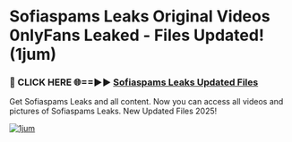# Sofiaspams Leaks Original Videos 0nlyFans Leaked - Files Updated! (1jum)

<h3>🔴 CLICK HERE 🌐==►► <a href="https://tinyurl.com/2r6w6z4p" rel="nofollow">Sofiaspams Leaks Updated Files</a></h3>

Get Sofiaspams Leaks and all content. Now you can access all videos and pictures of Sofiaspams Leaks. New Updated Files 2025!

[![1jum](https://i.imgur.com/CCmkfDU.gif)](https://tinyurl.com/2r6w6z4p)
